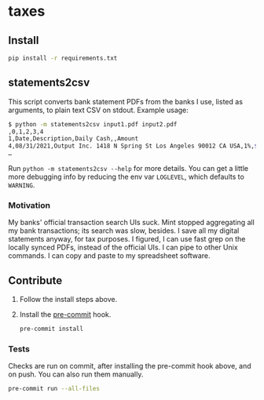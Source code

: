 # taxes

## Install

```zsh
pip install -r requirements.txt
```

## statements2csv

This script converts bank statement PDFs from the banks I use, listed as
arguments, to plain text CSV on stdout. Example usage:

```zsh
$ python -m statements2csv input1.pdf input2.pdf
,0,1,2,3,4
1,Date,Description,Daily Cash,,Amount
4,08/31/2021,Output Inc. 1418 N Spring St Los Angeles 90012 CA USA,1%,$0.10,$10.00
…
```

Run `python -m statements2csv --help` for more details. You can get a little
more debugging info by reducing the env var `LOGLEVEL`, which defaults to
`WARNING`.

### Motivation

My banks' official transaction search UIs suck. Mint stopped aggregating all my
bank transactions; its search was slow, besides. I save all my digital
statements anyway, for tax purposes. I figured, I can use fast grep on the
locally synced PDFs, instead of the official UIs. I can pipe to other Unix
commands. I can copy and paste to my spreadsheet software.

## Contribute

1. Follow the install steps above.
1. Install the [pre-commit](https://pre-commit.com/) hook.

   ```sh
   pre-commit install
   ```

### Tests

Checks are run on commit, after installing the pre-commit hook above, and on
push. You can also run them manually.

```sh
pre-commit run --all-files
```
